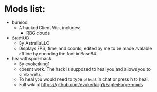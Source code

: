 
# Mods list:
- burmod
  - A hacked Client Wip, includes:
    - RBG clouds
- StatHUD
  - By AstrallisLLC
  - Displays FPS, time, and coords, edited by me to be made avalable offline by encoding the font in Base64
- healwithspiderhack
  - By evokerking1
  - doesnt work. The hack is supposed to heal you and allows you to cimb walls.
  - To heal you would need to type `p!heal` in chat or press h to heal.
  - Full wiki at https://github.com/evokerking1/EaglerForge-mods


